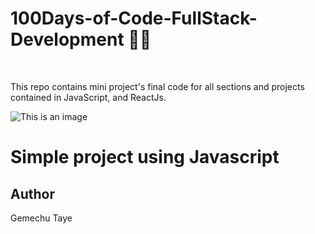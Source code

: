 # 100Days-of-Code-FullStack-Development 🚀💪

</br>

This repo contains mini project's final code for all sections and projects contained in JavaScript, and ReactJs.


![This is an image](https://raw.githubusercontent.com/AswinBarath/100-days-of-code-challenge/master/assets/%23100DaysOfCode%20-%20Dark%20design.png)


# Simple project using Javascript


## Author
Gemechu Taye 
